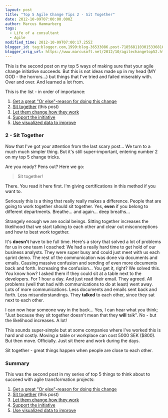 ```yaml
---
layout: post
title: "Top 5 Agile Change Tips 2 - Sit Together"
date: 2012-10-09T07:00:00.000Z
author: Marcus Hammarberg
tags:
  - Life of a consultant
  - Agile
modified_time: 2012-10-09T07:00:17.255Z
blogger_id: tag:blogger.com,1999:blog-36533086.post-7185681103015336810
blogger_orig_url: https://www.marcusoft.net/2012/10/agilechangetop52.html
---
```


This is the second post on my top 5 ways of making sure that your agile change initiative succeeds. But this is not ideas made up in my head (MY GOD - the horrors...) but things that I've tried and failed miserably with. Over and over. And learned a lot from.

This is the list - in order of importance:

1. [Get a great "Or else"-reason for doing this change](https://www.marcusoft.net/2012/10/agilechangetop51.html)
2. [Sit together](https://www.marcusoft.net/2012/10/agilechangetop52.html) (this post)
3. [Let them change how they work](https://www.marcusoft.net/2012/10/agilechangetop53.html)
4. [Support the initiative](https://www.marcusoft.net/2012/10/agilechangetop54.html)
5. [Use visualized data to improve](https://www.marcusoft.net/2012/10/agilechangetop55.html)

### 2 - Sit Together

Now that I've got your attention from the last scary post... We turn to a much much simpler thing. But it's still super-important, entering number 2 on my top 5 change tricks.

Are you ready? Pens out? Here we go:

> Sit together!

There. You read it here first. I'm giving certifications in this method if you want to.

Seriously this is a thing that really really makes a difference. People that are going to work together should sit together. Yes, **even** if you belong to different departments. Breathe... and again... deep breaths...

Strangely enough we are social beings. Sitting together increases the likelihood that we start talking to each other and clear out misconceptions and how to best work together.

It's **doesn't** have to be full time. Here's a story that solved a lot of problems for us in one team I coached: We had a really hard time to get hold of our business analysts. They were super busy and could just meet with us each sprint demo. The rest of the communication was done via documents and emails. Causing massive confusion and sending of even more documents back and forth. Increasing the confusion... You get it, right? We solved this. You know how? I asked them if they could sit at a table next to the developers. For 1 hour a day. And just read their email. They agreed. All problems (well that had with communications to do at least) went away. Lots of more communications. Less documents and emails sent back and forth. Less misunderstandings. They **talked** to each other, since they sat next to each other.

I can now hear someone way in the back... Yes, I can hear what you think; "Just because they sit together doesn't mean that they **will** talk". No - but the likelihood increases. A lot!

This sounds super-simple but at some companies where I've worked this is hard and costly. Moving a table or workplace can cost 5000 SEK ($800). But then move. Officially. Just sit there and work during the days.

Sit together - great things happen when people are close to each other.

### Summary

This was the second post in my series of top 5 things to think about to succeed with agile transformation projects:

1. [Get a great "Or else"-reason for doing this change](https://www.marcusoft.net/2012/10/agilechangetop51.html)
2. [Sit together](https://www.marcusoft.net/2012/10/agilechangetop52.html) (this post)
3. [Let them change how they work](https://www.marcusoft.net/2012/10/agilechangetop53.html)
4. [Support the initiative](https://www.marcusoft.net/2012/10/agilechangetop54.html)
5. [Use visualized data to improve](https://www.marcusoft.net/2012/10/agilechangetop55.html)
